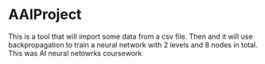 # AAIProject
This is a tool that will import some data from a csv file.
Then and it will use backpropagation to train a neural network with 2 levels and 8 nodes in total.
This was AI neural netowrks coursework
